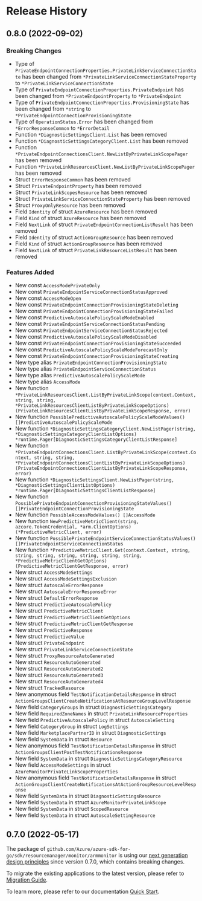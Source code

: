 # Release History

## 0.8.0 (2022-09-02)
### Breaking Changes

- Type of `PrivateEndpointConnectionProperties.PrivateLinkServiceConnectionState` has been changed from `*PrivateLinkServiceConnectionStateProperty` to `*PrivateLinkServiceConnectionState`
- Type of `PrivateEndpointConnectionProperties.PrivateEndpoint` has been changed from `*PrivateEndpointProperty` to `*PrivateEndpoint`
- Type of `PrivateEndpointConnectionProperties.ProvisioningState` has been changed from `*string` to `*PrivateEndpointConnectionProvisioningState`
- Type of `OperationStatus.Error` has been changed from `*ErrorResponseCommon` to `*ErrorDetail`
- Function `*DiagnosticSettingsClient.List` has been removed
- Function `*DiagnosticSettingsCategoryClient.List` has been removed
- Function `*PrivateEndpointConnectionsClient.NewListByPrivateLinkScopePager` has been removed
- Function `*PrivateLinkResourcesClient.NewListByPrivateLinkScopePager` has been removed
- Struct `ErrorResponseCommon` has been removed
- Struct `PrivateEndpointProperty` has been removed
- Struct `PrivateLinkScopesResource` has been removed
- Struct `PrivateLinkServiceConnectionStateProperty` has been removed
- Struct `ProxyOnlyResource` has been removed
- Field `Identity` of struct `AzureResource` has been removed
- Field `Kind` of struct `AzureResource` has been removed
- Field `NextLink` of struct `PrivateEndpointConnectionListResult` has been removed
- Field `Identity` of struct `ActionGroupResource` has been removed
- Field `Kind` of struct `ActionGroupResource` has been removed
- Field `NextLink` of struct `PrivateLinkResourceListResult` has been removed

### Features Added

- New const `AccessModePrivateOnly`
- New const `PrivateEndpointServiceConnectionStatusApproved`
- New const `AccessModeOpen`
- New const `PrivateEndpointConnectionProvisioningStateDeleting`
- New const `PrivateEndpointConnectionProvisioningStateFailed`
- New const `PredictiveAutoscalePolicyScaleModeEnabled`
- New const `PrivateEndpointServiceConnectionStatusPending`
- New const `PrivateEndpointServiceConnectionStatusRejected`
- New const `PredictiveAutoscalePolicyScaleModeDisabled`
- New const `PrivateEndpointConnectionProvisioningStateSucceeded`
- New const `PredictiveAutoscalePolicyScaleModeForecastOnly`
- New const `PrivateEndpointConnectionProvisioningStateCreating`
- New type alias `PrivateEndpointConnectionProvisioningState`
- New type alias `PrivateEndpointServiceConnectionStatus`
- New type alias `PredictiveAutoscalePolicyScaleMode`
- New type alias `AccessMode`
- New function `*PrivateLinkResourcesClient.ListByPrivateLinkScope(context.Context, string, string, *PrivateLinkResourcesClientListByPrivateLinkScopeOptions) (PrivateLinkResourcesClientListByPrivateLinkScopeResponse, error)`
- New function `PossiblePredictiveAutoscalePolicyScaleModeValues() []PredictiveAutoscalePolicyScaleMode`
- New function `*DiagnosticSettingsCategoryClient.NewListPager(string, *DiagnosticSettingsCategoryClientListOptions) *runtime.Pager[DiagnosticSettingsCategoryClientListResponse]`
- New function `*PrivateEndpointConnectionsClient.ListByPrivateLinkScope(context.Context, string, string, *PrivateEndpointConnectionsClientListByPrivateLinkScopeOptions) (PrivateEndpointConnectionsClientListByPrivateLinkScopeResponse, error)`
- New function `*DiagnosticSettingsClient.NewListPager(string, *DiagnosticSettingsClientListOptions) *runtime.Pager[DiagnosticSettingsClientListResponse]`
- New function `PossiblePrivateEndpointConnectionProvisioningStateValues() []PrivateEndpointConnectionProvisioningState`
- New function `PossibleAccessModeValues() []AccessMode`
- New function `NewPredictiveMetricClient(string, azcore.TokenCredential, *arm.ClientOptions) (*PredictiveMetricClient, error)`
- New function `PossiblePrivateEndpointServiceConnectionStatusValues() []PrivateEndpointServiceConnectionStatus`
- New function `*PredictiveMetricClient.Get(context.Context, string, string, string, string, string, string, string, *PredictiveMetricClientGetOptions) (PredictiveMetricClientGetResponse, error)`
- New struct `AccessModeSettings`
- New struct `AccessModeSettingsExclusion`
- New struct `AutoscaleErrorResponse`
- New struct `AutoscaleErrorResponseError`
- New struct `DefaultErrorResponse`
- New struct `PredictiveAutoscalePolicy`
- New struct `PredictiveMetricClient`
- New struct `PredictiveMetricClientGetOptions`
- New struct `PredictiveMetricClientGetResponse`
- New struct `PredictiveResponse`
- New struct `PredictiveValue`
- New struct `PrivateEndpoint`
- New struct `PrivateLinkServiceConnectionState`
- New struct `ProxyResourceAutoGenerated`
- New struct `ResourceAutoGenerated`
- New struct `ResourceAutoGenerated2`
- New struct `ResourceAutoGenerated3`
- New struct `ResourceAutoGenerated4`
- New struct `TrackedResource`
- New anonymous field `TestNotificationDetailsResponse` in struct `ActionGroupsClientCreateNotificationsAtResourceGroupLevelResponse`
- New field `CategoryGroups` in struct `DiagnosticSettingsCategory`
- New field `RequiredZoneNames` in struct `PrivateLinkResourceProperties`
- New field `PredictiveAutoscalePolicy` in struct `AutoscaleSetting`
- New field `CategoryGroup` in struct `LogSettings`
- New field `MarketplacePartnerID` in struct `DiagnosticSettings`
- New field `SystemData` in struct `Resource`
- New anonymous field `TestNotificationDetailsResponse` in struct `ActionGroupsClientPostTestNotificationsResponse`
- New field `SystemData` in struct `DiagnosticSettingsCategoryResource`
- New field `AccessModeSettings` in struct `AzureMonitorPrivateLinkScopeProperties`
- New anonymous field `TestNotificationDetailsResponse` in struct `ActionGroupsClientCreateNotificationsAtActionGroupResourceLevelResponse`
- New field `SystemData` in struct `DiagnosticSettingsResource`
- New field `SystemData` in struct `AzureMonitorPrivateLinkScope`
- New field `SystemData` in struct `ScopedResource`
- New field `SystemData` in struct `AutoscaleSettingResource`


## 0.7.0 (2022-05-17)

The package of `github.com/Azure/azure-sdk-for-go/sdk/resourcemanager/monitor/armmonitor` is using our [next generation design principles](https://azure.github.io/azure-sdk/general_introduction.html) since version 0.7.0, which contains breaking changes.

To migrate the existing applications to the latest version, please refer to [Migration Guide](https://aka.ms/azsdk/go/mgmt/migration).

To learn more, please refer to our documentation [Quick Start](https://aka.ms/azsdk/go/mgmt).